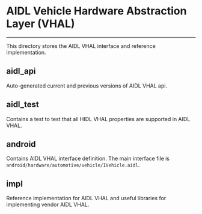 # AIDL Vehicle Hardware Abstraction Layer (VHAL)
---

This directory stores the AIDL VHAL interface and reference implementation.

## aidl_api

Auto-generated current and previous versions of AIDL VHAL api.

## aidl_test

Contains a test to test that all HIDL VHAL properties are supported in
AIDL VHAL.

## android

Contains AIDL VHAL interface definition. The main interface file is
`android/hardware/automotive/vehicle/IVehicle.aidl`.

## impl

Reference implementation for AIDL VHAL and useful libraries for implementing
vendor AIDL VHAL.

